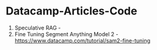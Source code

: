 # Datacamp-Articles-Code

1. Speculative RAG - 
2. Fine Tuning Segment Anything Model 2 - https://www.datacamp.com/tutorial/sam2-fine-tuning
